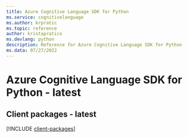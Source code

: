 ```yaml
---
title: Azure Cognitive Language SDK for Python
ms.service: cognitivelanguage
ms.author: krpratic
ms.topic: reference
author: kristapratico
ms.devlang: python
description: Reference for Azure Cognitive Language SDK for Python
ms.data: 07/27/2022
---
```

# Azure Cognitive Language SDK for Python - latest

## Client packages - latest
[!INCLUDE [client-packages](cognitive-language-client-index.md)]